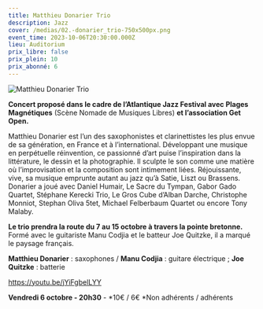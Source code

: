 ```yaml
---
title: Matthieu Donarier Trio
description: Jazz
cover: /medias/02.-donarier_trio-750x500px.png
event_time: 2023-10-06T20:30:00.000Z
lieu: Auditorium
prix_libre: false
prix_plein: 10
prix_abonné: 6
---
```

![Matthieu Donarier Trio](/medias/02.-donarier_trio-750x500px.png "Matthieu Donarier Trio")

**Concert proposé dans le cadre de l’Atlantique Jazz Festival avec Plages Magnétiques** (Scène Nomade de Musiques Libres) **et l’association Get Open.**

Matthieu Donarier est l’un des saxophonistes et clarinettistes les plus envue de sa génération, en France et à l’international. Développant une musique en perpétuelle réinvention, ce passionné d’art puise l’inspiration dans la littérature, le dessin et la photographie. Il sculpte le son comme une matière où l’improvisation et la composition sont intimement liées. Réjouissante, vive, sa musique emprunte autant au jazz qu’à Satie, Liszt ou Brassens. Donarier a joué avec Daniel Humair, Le Sacre du Tympan, Gabor Gado Quartet, Stéphane Kerecki Trio, Le Gros Cube d’Alban Darche, Christophe Monniot, Stephan Oliva 5tet, Michael Felberbaum Quartet ou encore Tony Malaby.

**Le trio prendra la route du 7 au 15 octobre à travers la pointe bretonne.**
Formé avec le guitariste Manu Codjia et le batteur Joe Quitzke, il a marqué le paysage français.

**Matthieu Donarier** : saxophones / **Manu Codjia** : guitare électrique ; **Joe Quitzke** : batterie[](https://youtu.be/jYiFgbelLYY)

<https://youtu.be/jYiFgbelLYY>

**Vendredi 6 octobre - 20h30** - \*10€ / 6€  \*Non adhérents / adhérents